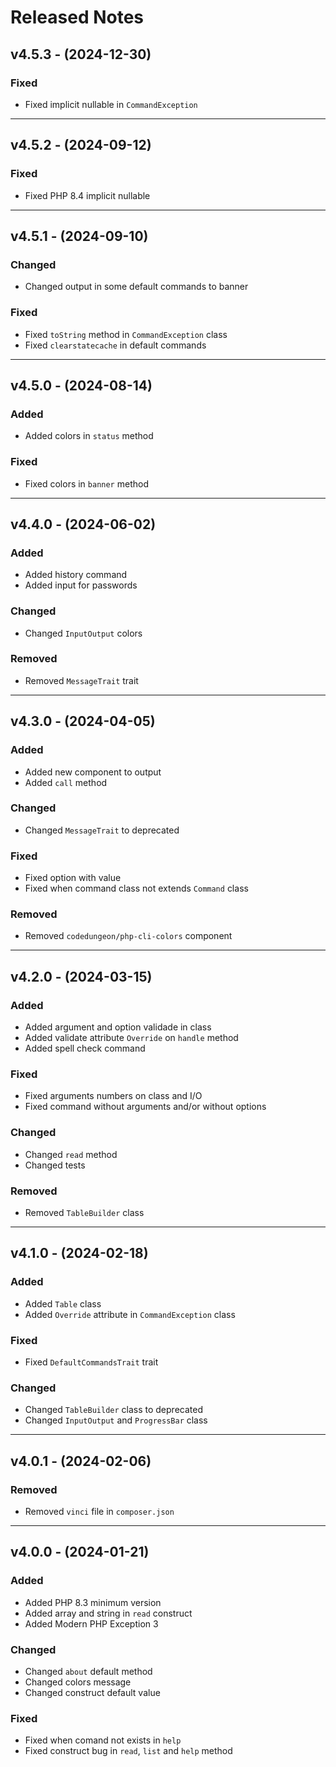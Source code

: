 # Released Notes

## v4.5.3 - (2024-12-30)

### Fixed

- Fixed implicit nullable in `CommandException`

----------------------------------------------------------------------

## v4.5.2 - (2024-09-12)

### Fixed

- Fixed PHP 8.4 implicit nullable

----------------------------------------------------------------------

## v4.5.1 - (2024-09-10)

### Changed

- Changed output in some default commands to banner

### Fixed

- Fixed `toString` method in `CommandException` class
- Fixed `clearstatecache` in default commands

----------------------------------------------------------------------

## v4.5.0 - (2024-08-14)

### Added

- Added colors in `status` method

### Fixed

- Fixed colors in `banner` method

----------------------------------------------------------------------

## v4.4.0 - (2024-06-02)

### Added

- Added history command
- Added input for passwords

### Changed

- Changed `InputOutput` colors

### Removed

- Removed `MessageTrait` trait

----------------------------------------------------------------------

## v4.3.0 - (2024-04-05)

### Added

- Added new component to output
- Added `call` method

### Changed

- Changed `MessageTrait` to deprecated

### Fixed

- Fixed option with value
- Fixed when command class not extends `Command` class

### Removed

- Removed `codedungeon/php-cli-colors` component

----------------------------------------------------------------------

## v4.2.0 - (2024-03-15)

### Added

- Added argument and option validade in class
- Added validate attribute `Override` on `handle` method
- Added spell check command

### Fixed

- Fixed arguments numbers on class and I/O
- Fixed command without arguments and/or without options

### Changed

- Changed `read` method
- Changed tests

### Removed

- Removed `TableBuilder` class

----------------------------------------------------------------------

## v4.1.0 - (2024-02-18)

### Added

- Added `Table` class
- Added `Override` attribute in `CommandException` class

### Fixed

- Fixed `DefaultCommandsTrait` trait

### Changed

- Changed `TableBuilder` class to deprecated
- Changed `InputOutput` and `ProgressBar` class

----------------------------------------------------------------------

## v4.0.1 - (2024-02-06)

### Removed

- Removed `vinci` file in `composer.json`

----------------------------------------------------------------------

## v4.0.0 - (2024-01-21)

### Added

- Added PHP 8.3 minimum version
- Added array and string in `read` construct
- Added Modern PHP Exception 3

### Changed

- Changed `about` default method
- Changed colors message
- Changed construct default value

### Fixed

- Fixed when comand not exists in `help`
- Fixed construct bug in `read`, `list` and `help` method